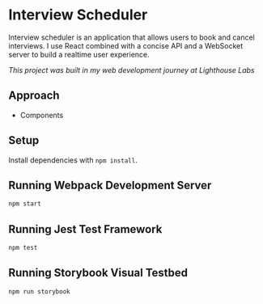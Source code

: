 # Interview Scheduler

Interview scheduler is an application that allows users to book and cancel interviews. I use React combined with a concise API and a WebSocket server to build a realtime user experience.  

*This project was built in my web development journey at Lighthouse Labs*

## Approach

* Components


## Setup

Install dependencies with `npm install`.

## Running Webpack Development Server

```sh
npm start
```

## Running Jest Test Framework

```sh
npm test
```

## Running Storybook Visual Testbed

```sh
npm run storybook
```
